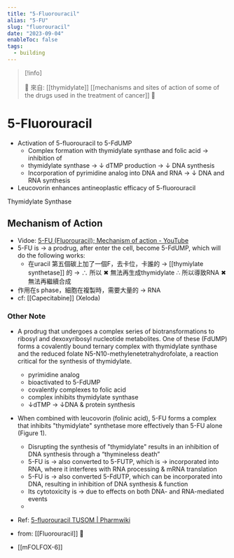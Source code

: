 ```yaml
---
title: "5-Fluorouracil"
alias: "5-FU"
slug: "fluorouracil"
date: "2023-09-04"
enableToc: false
tags:
  - building
---
```


> [!info]
>
> 🌱 來自: [[thymidylate]]
> [[mechanisms and sites of action of some of the drugs used in the treatment of cancer]] 󰒖

# 5-Fluorouracil

- Activation of 5-fluorouracil to 5-FdUMP
  - Complex formation with thymidylate synthase and folic acid → inhibition of
  - thymidylate synthase → ↓ dTMP production → ↓ DNA synthesis
  - Incorporation of pyrimidine analog into DNA and RNA → ↓ DNA and RNA synthesis
- Leucovorin enhances antineoplastic efficacy of 5-fluorouracil

Thymidylate Synthase

## Mechanism of Action

- Vidoe: [5-FU (Fluorouracil); Mechanism of action - YouTube](https://www.youtube.com/watch?v=9eQiPsK7bRc&ab_channel=Dr.ChatPercheMD%2CPhD)
- 5-FU is → a prodrug, after enter the cell, become 5-FdUMP, which will do the following works:
  - 在uracil 第五個碳上加了一個F，去卡位，卡誰的 → [[thymiylate synthetase]] 的 → ∴ 所以 ✖ 無法再生成thymidylate ∴ 所以導致RNA ✖ 無法再繼續合成
- 作用在s phase，細胞在複製時，需要大量的 → RNA
- cf: [[Capecitabine]] (Xeloda)

### Other Note

- A prodrug that undergoes a complex series of biotransformations to ribosyl and dexoxyribosyl nucleotide metabolites. One of these (FdUMP) forms a covalently bound ternary complex with thymidylate synthase and the reduced folate N5-N10-methylenetetrahydrofolate, a reaction critical for the synthesis of thymidylate.
  - pyrimidine analog
  - bioactivated to 5-FdUMP
  - covalently complexes to folic acid
  - complex inhibits thymidylate synthase
  - ↓dTMP → ↓DNA & protein synthesis
- When combined with leucovorin (folinic acid), 5-FU forms a complex that inhibits "thymidylate" synthetase more effectively than 5-FU alone (Figure 1).
  - Disrupting the synthesis of "thymidylate" results in an inhibition of DNA synthesis through a “thymineless death”
  - 5-FU is → also converted to 5-FUTP, which is → incorporated into RNA, where it interferes with RNA processing & mRNA translation
  - 5-FU is → also converted 5-FdUTP, which can be incorporated into DNA, resulting in inhibition of DNA synthesis & function
  - Its cytotoxicity is → due to effects on both DNA- and RNA-mediated events
  -

- Ref: [5-fluorouracil TUSOM | Pharmwiki](https://tmedweb.tulane.edu/pharmwiki/doku.php/5-fluorouracil)
- from: [[Fluorouracil]] 󰒖
- [[mFOLFOX-6]]

